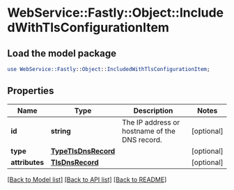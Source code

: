# WebService::Fastly::Object::IncludedWithTlsConfigurationItem

## Load the model package
```perl
use WebService::Fastly::Object::IncludedWithTlsConfigurationItem;
```

## Properties
Name | Type | Description | Notes
------------ | ------------- | ------------- | -------------
**id** | **string** | The IP address or hostname of the DNS record. | [optional] 
**type** | [**TypeTlsDnsRecord**](TypeTlsDnsRecord.md) |  | [optional] 
**attributes** | [**TlsDnsRecord**](TlsDnsRecord.md) |  | [optional] 

[[Back to Model list]](../README.md#documentation-for-models) [[Back to API list]](../README.md#documentation-for-api-endpoints) [[Back to README]](../README.md)



